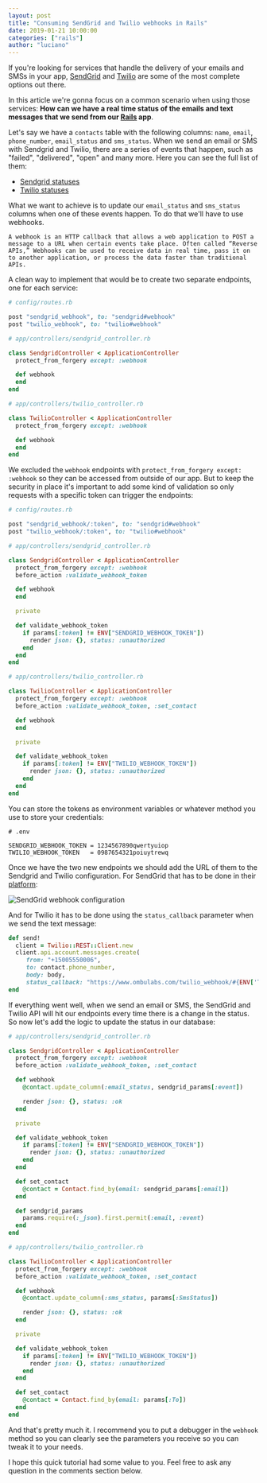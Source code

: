 ```yaml
---
layout: post
title: "Consuming SendGrid and Twilio webhooks in Rails"
date: 2019-01-21 10:00:00
categories: ["rails"]
author: "luciano"
---
```


If you're looking for services that handle the delivery of your emails and SMSs in your app, [SendGrid](https://sendgrid.com/) and [Twilio](https://www.twilio.com/) are some of the most complete options out there.

In this article we're gonna focus on a common scenario when using those services: **How can we have a real time status of the emails and text messages that we send from our [Rails](https://rubyonrails.org/) app**.

<!--more-->

Let's say we have a `contacts` table with the following columns: `name`, `email`, `phone_number`, `email_status` and `sms_status`.
When we send an email or SMS with Sendgrid and Twilio, there are a series of events that happen, such as "failed", "delivered", "open" and many more. Here you can see the full list of them:

- [Sendgrid statuses](https://sendgrid.com/blog/the-nine-events-of-email/)
- [Twilio statuses](https://support.twilio.com/hc/en-us/articles/223134347-What-are-the-Possible-SMS-and-MMS-Message-Statuses-and-What-do-They-Mean-)

What we want to achieve is to update our `email_status` and `sms_status` columns when one of these events happen. To do that we'll have to use webhooks.

```
A webhook is an HTTP callback that allows a web application to POST a message to a URL when certain events take place. Often called “Reverse APIs,” Webhooks can be used to receive data in real time, pass it on to another application, or process the data faster than traditional APIs.
```

A clean way to implement that would be to create two separate endpoints, one for each service:

```ruby
# config/routes.rb

post "sendgrid_webhook", to: "sendgrid#webhook"
post "twilio_webhook", to: "twilio#webhook"
```

```ruby
# app/controllers/sendgrid_controller.rb

class SendgridController < ApplicationController
  protect_from_forgery except: :webhook

  def webhook
  end
end
```

```ruby
# app/controllers/twilio_controller.rb

class TwilioController < ApplicationController
  protect_from_forgery except: :webhook

  def webhook
  end
end
```

We excluded the `webhook` endpoints with `protect_from_forgery except: :webhook` so they can be accessed from outside of our app. But to keep the security in place it's important to add some kind of validation so only requests with a specific token can trigger the endpoints:

```ruby
# config/routes.rb

post "sendgrid_webhook/:token", to: "sendgrid#webhook"
post "twilio_webhook/:token", to: "twilio#webhook"
```

```ruby
# app/controllers/sendgrid_controller.rb

class SendgridController < ApplicationController
  protect_from_forgery except: :webhook
  before_action :validate_webhook_token

  def webhook
  end

  private

  def validate_webhook_token
    if params[:token] != ENV["SENDGRID_WEBHOOK_TOKEN"])
      render json: {}, status: :unauthorized
    end
  end
end
```

```ruby
# app/controllers/twilio_controller.rb

class TwilioController < ApplicationController
  protect_from_forgery except: :webhook
  before_action :validate_webhook_token, :set_contact

  def webhook
  end

  private

  def validate_webhook_token
    if params[:token] != ENV["TWILIO_WEBHOOK_TOKEN"])
      render json: {}, status: :unauthorized
    end
  end
end
```

You can store the tokens as environment variables or whatever method you use to store your credentials:

```
# .env

SENDGRID_WEBHOOK_TOKEN = 1234567890qwertyuiop
TWILIO_WEBHOOK_TOKEN   = 0987654321poiuytrewq
```

Once we have the two new endpoints we should add the URL of them to the Sendgrid and Twilio configuration.
For SendGrid that has to be done in their [platform](https://app.sendgrid.com/settings/mail_settings):

<img src="/blog/assets/images/sendgrid_webhook.png" alt="SendGrid webhook configuration">

And for Twilio it has to be done using the `status_callback` parameter when we send the text message:

```ruby
def send!
  client = Twilio::REST::Client.new
  client.api.account.messages.create(
     from: "+15005550006",
     to: contact.phone_number,
     body: body,
     status_callback: "https://www.ombulabs.com/twilio_webhook/#{ENV['TWILIO_WEBHOOK_TOKEN']}"
end
```

If everything went well, when we send an email or SMS, the SendGrid and Twilio API will hit our endpoints every time there is a change in the status. So now let's add the logic to update the status in our database:

```ruby
# app/controllers/sendgrid_controller.rb

class SendgridController < ApplicationController
  protect_from_forgery except: :webhook
  before_action :validate_webhook_token, :set_contact

  def webhook
    @contact.update_column(:email_status, sendgrid_params[:event])

    render json: {}, status: :ok
  end

  private

  def validate_webhook_token
    if params[:token] != ENV["SENDGRID_WEBHOOK_TOKEN"])
      render json: {}, status: :unauthorized
    end
  end

  def set_contact
    @contact = Contact.find_by(email: sendgrid_params[:email])
  end

  def sendgrid_params
    params.require(:_json).first.permit(:email, :event)
  end
end
```

```ruby
# app/controllers/twilio_controller.rb

class TwilioController < ApplicationController
  protect_from_forgery except: :webhook
  before_action :validate_webhook_token, :set_contact

  def webhook
    @contact.update_column(:sms_status, params[:SmsStatus])

    render json: {}, status: :ok
  end

  private

  def validate_webhook_token
    if params[:token] != ENV["TWILIO_WEBHOOK_TOKEN"])
      render json: {}, status: :unauthorized
    end
  end

  def set_contact
    @contact = Contact.find_by(email: params[:To])
  end
end
```

And that's pretty much it. I recommend you to put a debugger in the `webhook` method so you can clearly see the parameters you receive so you can tweak it to your needs.

I hope this quick tutorial had some value to you. Feel free to ask any question in the comments section below.
